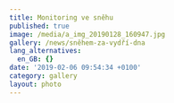 ```yaml
---
title: Monitoring ve sněhu
published: true
image: /media/a_img_20190128_160947.jpg
gallery: /news/sněhem-za-vydří-dna
lang_alternatives:
  en_GB: {}
date: '2019-02-06 09:54:34 +0100'
category: gallery
layout: photo
---
```


